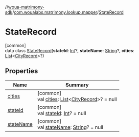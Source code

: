 //[woua-matrimony-sdk](../../../index.md)/[com.woualabs.matrimony.lookup.mapper](../index.md)/[StateRecord](index.md)

# StateRecord

[common]\
data class [StateRecord](index.md)(**stateId**: [Int](https://kotlinlang.org/api/latest/jvm/stdlib/kotlin/-int/index.html)?, **stateName**: [String](https://kotlinlang.org/api/latest/jvm/stdlib/kotlin/-string/index.html)?, **cities**: [List](https://kotlinlang.org/api/latest/jvm/stdlib/kotlin.collections/-list/index.html)<[CityRecord](../-city-record/index.md)>?)

## Properties

| Name | Summary |
|---|---|
| [cities](cities.md) | [common]<br>val [cities](cities.md): [List](https://kotlinlang.org/api/latest/jvm/stdlib/kotlin.collections/-list/index.html)<[CityRecord](../-city-record/index.md)>? = null |
| [stateId](state-id.md) | [common]<br>val [stateId](state-id.md): [Int](https://kotlinlang.org/api/latest/jvm/stdlib/kotlin/-int/index.html)? = null |
| [stateName](state-name.md) | [common]<br>val [stateName](state-name.md): [String](https://kotlinlang.org/api/latest/jvm/stdlib/kotlin/-string/index.html)? = null |
